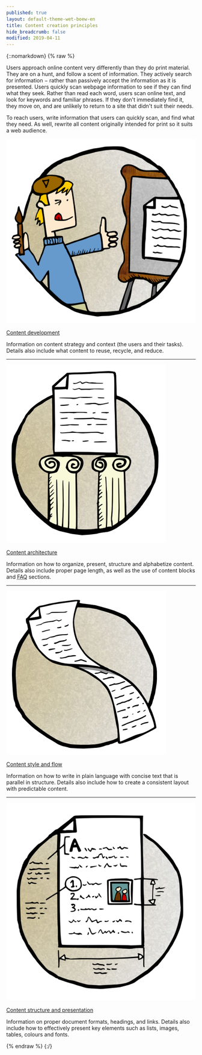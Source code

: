 ```yaml
---
published: true
layout: default-theme-wet-boew-en
title: Content creation principles
hide_breadcrumb: false
modified: 2019-04-11
---
```

{::nomarkdown}
{% raw %}
  <p>Users approach online content very differently than they do print  material. They are on a hunt, and follow a scent of information. They actively search for information &minus; rather than passively accept the  information as it is presented. Users quickly  scan webpage information to see if they can find what they seek. Rather than  read each word, users scan online text, and look for keywords and familiar phrases.  If they don't immediately find it, they move on, and are  unlikely to return to a site that didn't suit their needs.</p>
  <p>To reach users, write information that users can quickly scan, and find  what they need. As well, rewrite all content originally intended for   print so it suits a web audience.</p>
  <div class="row wb-eqht mrgn-tp-lg">
        <div class="col-md-6 brdr-rght">
		<div class="row">
            <div class="col-sm-3 col-md-4"><a href="dvlpmnt-en.html" aria-hidden="true"><img alt="Content development" class="img-responsive mrgn-bttm-sm hidden-xs" src="../assets/images/dvlpmnt.png"></a></div>
             <div class="col-sm-9 col-md-8">
              <p class="h5 mrgn-tp-0"><a href="dvlpmnt-en.html">Content development</a></p>
              <p>Information on content strategy and context (the users and their tasks). Details also include what content to reuse, recycle, and reduce.</p>
			  </div>
			</div>
        </div>
        <div class="col-md-6">
          <hr class="brdr-bttm visible-xs visible-sm">
		  <div class="row">
            <div class="col-sm-3 col-md-4"><a href="rchtctr-en.html" aria-hidden="true"><img alt="Content architecture" class="img-responsive mrgn-bttm-sm hidden-xs" src="../assets/images/rchtctr.png"></a></div>
             <div class="col-sm-9 col-md-8">
              <p class="h5 mrgn-tp-0"><a href="rchtctr-en.html">Content architecture</a></p>
             <p>Information on how to organize, present, structure and alphabetize content. Details also include proper page length, as well as the use of content blocks and <abbr title="Frequently asked questions">FAQ</abbr> sections. </p>
			 </div>
			</div>
        </div>
  </div>
	  <div class="row wb-eqht">
        <hr class="brdr-bttm">
        <div class="col-md-6 brdr-rght">
		<div class="row">
            <div class="col-sm-3 col-md-4"><a href="stl-en.html" aria-hidden="true"><img alt="Content style and flow" class="img-responsive mrgn-bttm-sm hidden-xs" src="../assets/images/flw.png"></a></div>
             <div class="col-sm-9 col-md-8">
              <p class="h5 mrgn-tp-0"><a href="stl-en.html">Content style and flow</a></p>
              <p>Information on how to write in plain language with concise text that is parallel in structure. Details also include how to create a consistent layout with predictable content.</p>
			  </div>
			</div>
        </div>
        <div class="col-md-6">
          <hr class="brdr-bttm visible-xs visible-sm">
		  <div class="row">
            <div class="col-sm-3 col-md-4"><a href="strctr-en.html" aria-hidden="true"><img alt="Content structure and presentation" class="img-responsive mrgn-bttm-sm hidden-xs" src="../assets/images/strctr.png"></a></div>
             <div class="col-sm-9 col-md-8">
              <p class="h5 mrgn-tp-0"><a href="strctr-en.html">Content structure and presentation</a></p>
              <p>Information  on proper document formats, headings, and links. Details also include how to  effectively present key elements such as lists, images, tables, colours and  fonts.</p>
			  </div>
			</div>
        </div>
  </div>
{% endraw %}
{:/}
